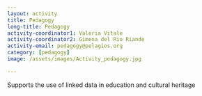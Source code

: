 ```yaml
---
layout: activity
title: Pedagogy
long-title: Pedagogy
activity-coordinator1: Valeria Vitale
activity-coordinator2: Gimena del Rio Riande
activity-email: pedagogy@pelagios.org
category: [pedagogy]
image: /assets/images/Activity_pedagogy.jpg

---
```


Supports the use of linked data in education and cultural heritage
